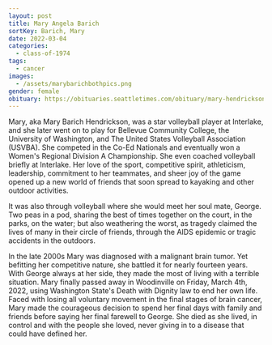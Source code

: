 ```yaml
---
layout: post
title: Mary Angela Barich
sortKey: Barich, Mary
date: 2022-03-04
categories:
  - class-of-1974
tags:
  - cancer
images:
  - /assets/marybarichbothpics.png
gender: female
obituary: https://obituaries.seattletimes.com/obituary/mary-hendrickson-1084800053
---
```

Mary, aka Mary Barich Hendrickson, was a star volleyball player at Interlake, and she later went on to play for Bellevue Community College, the University of Washington, and The United States Volleyball Association (USVBA). She competed in the Co-Ed Nationals and eventually won a Women's Regional Division A Championship. She even coached volleyball briefly at Interlake. Her love of the sport, competitive spirit, athleticism, leadership, commitment to her teammates, and sheer joy of the game opened up a new world of friends that soon spread to kayaking and other outdoor activities.

It was also through volleyball where she would meet her soul mate, George. Two peas in a pod, sharing the best of times together on the court, in the parks, on the water; but also weathering the worst, as tragedy claimed the lives of many in their circle of friends, through the AIDS epidemic or tragic accidents in the outdoors. 

In the late 2000s Mary was diagnosed with a malignant brain tumor. Yet befitting her competitive nature, she battled it for nearly fourteen years. With George always at her side, they made the most of living with a terrible situation. Mary finally passed away in Woodinville on Friday, March 4th, 2022, using Washington State's Death with Dignity law to end her own life. Faced with losing all voluntary movement in the final stages of brain cancer, Mary made the courageous decision to spend her final days with family and friends before saying her final farewell to George. She died as she lived, in control and with the people she loved, never giving in to a disease that could have defined her.